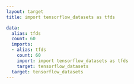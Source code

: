 ```yaml
---
layout: target
title: import tensorflow_datasets as tfds

data:
  alias: tfds
  count: 60
  imports:
  - alias: tfds
    count: 60
    import: import tensorflow_datasets as tfds
    target: tensorflow_datasets
  target: tensorflow_datasets
---
```

